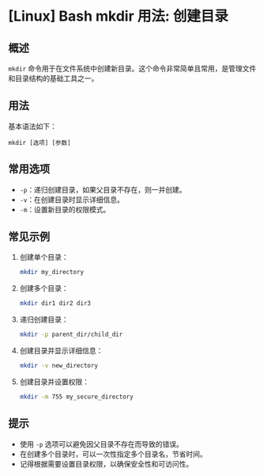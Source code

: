 # [Linux] Bash mkdir 用法: 创建目录

## 概述
`mkdir` 命令用于在文件系统中创建新目录。这个命令非常简单且常用，是管理文件和目录结构的基础工具之一。

## 用法
基本语法如下：
```
mkdir [选项] [参数]
```

## 常用选项
- `-p`：递归创建目录，如果父目录不存在，则一并创建。
- `-v`：在创建目录时显示详细信息。
- `-m`：设置新目录的权限模式。

## 常见示例
1. 创建单个目录：
   ```bash
   mkdir my_directory
   ```

2. 创建多个目录：
   ```bash
   mkdir dir1 dir2 dir3
   ```

3. 递归创建目录：
   ```bash
   mkdir -p parent_dir/child_dir
   ```

4. 创建目录并显示详细信息：
   ```bash
   mkdir -v new_directory
   ```

5. 创建目录并设置权限：
   ```bash
   mkdir -m 755 my_secure_directory
   ```

## 提示
- 使用 `-p` 选项可以避免因父目录不存在而导致的错误。
- 在创建多个目录时，可以一次性指定多个目录名，节省时间。
- 记得根据需要设置目录权限，以确保安全性和可访问性。
